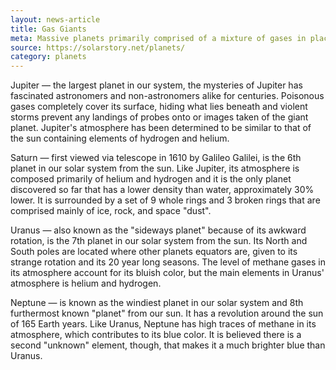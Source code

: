 ```yaml
---
layout: news-article
title: Gas Giants
meta: Massive planets primarily comprised of a mixture of gases in place of a solid surface
source: https://solarstory.net/planets/
category: planets
---
```


Jupiter — the largest planet in our system, the mysteries of Jupiter has fascinated astronomers and non-astronomers alike for centuries. Poisonous gases completely cover its surface, hiding what lies beneath and violent storms prevent any landings of probes onto or images taken of the giant planet. Jupiter's atmosphere has been determined to be similar to that of the sun containing elements of hydrogen and helium.

Saturn — first viewed via telescope in 1610 by Galileo Galilei, is the 6th planet in our solar system from the sun. Like Jupiter, its atmosphere is composed primarily of helium and hydrogen and it is the only planet discovered so far that has a lower density than water, approximately 30% lower. It is surrounded by a set of 9 whole rings and 3 broken rings that are comprised mainly of ice, rock, and space "dust".

Uranus — also known as the "sideways planet" because of its awkward rotation, is the 7th planet in our solar system from the sun. Its North and South poles are located where other planets equators are, given to its strange rotation and its 20 year long seasons. The level of methane gases in its atmosphere account for its bluish color, but the main elements in Uranus' atmosphere is helium and hydrogen.

Neptune — is known as the windiest planet in our solar system and 8th furthermost known "planet" from our sun. It has a revolution around the sun of 165 Earth years. Like Uranus, Neptune has high traces of methane in its atmosphere, which contributes to its blue color. It is believed there is a second "unknown" element, though, that makes it a much brighter blue than Uranus.
